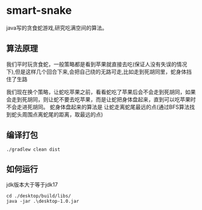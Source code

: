 # smart-snake
java写的贪食蛇游戏,研究吃满空间的算法。

## 算法原理

我们平时玩贪食蛇，一般策略都是看到苹果就直接去吃(保证人没有失误的情况下),但是这样几个回合下来,会把自己绕的无路可走,比如走到死胡同里，蛇身体挡住了生路

我们现在换个策略，让蛇吃苹果之前，看看蛇吃了苹果后会不会走到死胡同，如果会走到死胡同，则让蛇不要去吃苹果，而是让蛇把身体盘起来，直到可以吃苹果时不会走进死胡同。
蛇身体盘起来的算法是 让蛇走离蛇尾最远的点(通过BFS算法找到蛇头周围点离蛇尾的距离，取最远的点)

## 编译打包
```
./gradlew clean dist
```

## 如何运行
jdk版本大于等于jdk17

```
cd ./desktop/build/libs/
java -jar .\desktop-1.0.jar
```